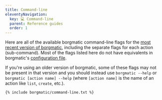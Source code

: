 ```yaml
---
title: Command-line
eleventyNavigation:
  key: 💻 Command-line
  parent: Reference guides
  order: 1
---
```

Here are all of the available borgmatic command-line flags for the [most
recent version of
borgmatic](https://projects.torsion.org/borgmatic-collective/borgmatic/releases),
including the separate flags for each action (sub-command). Most of the flags
listed here do not have equivalents in borgmatic's [configuration
file](https://torsion.org/borgmatic/reference/configuration/).

If you're using an older version of borgmatic, some of these flags may not be
present in that version and you should instead use `borgmatic --help` or
`borgmatic [action name] --help` (where `[action name]` is the name of an
action like `list`, `create`, etc.).

```
{% include borgmatic/command-line.txt %}
```
